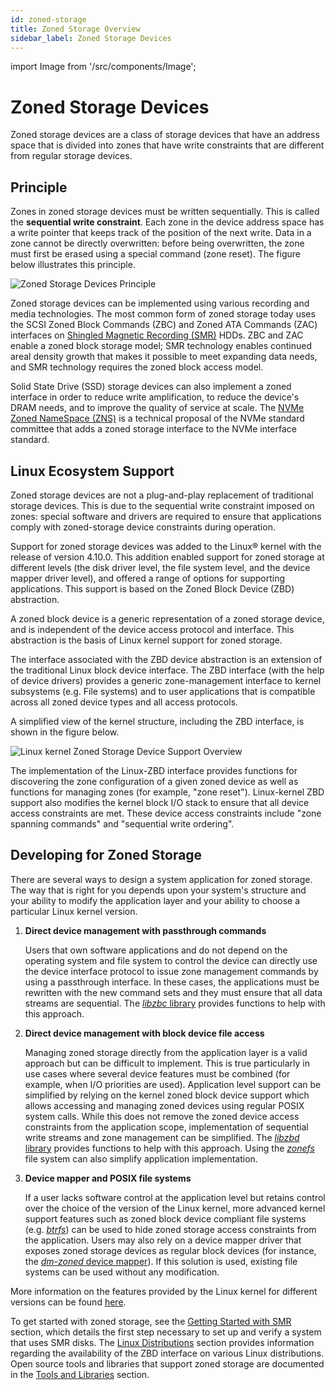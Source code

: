 ```yaml
---
id: zoned-storage
title: Zoned Storage Overview
sidebar_label: Zoned Storage Devices
---
```


import Image from '/src/components/Image';

# Zoned Storage Devices

Zoned storage devices are a class of storage devices that have an address space
that is divided into zones that have write constraints that are different from
regular storage devices.

## Principle

Zones in zoned storage devices must be written sequentially. This is called the
**sequential write constraint**. Each zone in the device address space has a
write pointer that keeps track of the position of the next write. Data in a
zone cannot be directly overwritten: before being overwritten, the zone must
first be erased using a special command (zone reset). The figure below
illustrates this principle.

<Image src="intro-zoned-storage.png"
title="Zoned Storage Devices Principle"/>

Zoned storage devices can be implemented using various recording and media
technologies. The most common form of zoned storage today uses the SCSI Zoned
Block Commands (ZBC) and Zoned ATA Commands (ZAC) interfaces on [Shingled
Magnetic Recording (SMR)](./smr) HDDs. ZBC and ZAC enable a zoned block storage
model; SMR technology enables continued areal density growth that makes it
possible to meet expanding data needs, and SMR technology requires the zoned
block access model.

Solid State Drive (SSD) storage devices can also implement a zoned interface in
order to reduce write amplification, to reduce the device's DRAM needs, and to
improve the quality of service at scale. The [NVMe Zoned NameSpace
(ZNS)](./zns) is a technical proposal of the NVMe standard committee that adds
a zoned storage interface to the NVMe interface standard.

## Linux Ecosystem Support

Zoned storage devices are not a plug-and-play replacement of traditional
storage devices.  This is due to the sequential write constraint imposed on
zones: special software and drivers are required to ensure that applications
comply with zoned-storage device constraints during operation.

Support for zoned storage devices was added to the Linux&reg; kernel with the
release of version 4.10.0. This addition enabled support for zoned storage at
different levels (the disk driver level, the file system level, and the device
mapper driver level), and offered a range of options for supporting
applications. This support is based on the Zoned Block Device (ZBD)
abstraction.

A zoned block device is a generic representation of a zoned storage device, and
is independent of the device access protocol and interface. This abstraction is
the basis of Linux kernel support for zoned storage.

The interface associated with the ZBD device abstraction is an extension of the
traditional Linux block device interface. The ZBD interface (with the help of
device drivers) provides a generic zone-management interface to kernel
subsystems (e.g. File systems) and to user applications that is compatible
across all zoned device types and all access protocols.

A simplified view of the kernel structure, including the ZBD interface, is
shown in the figure below.

<Image src="intro-linux-zbd.png"
title="Linux kernel Zoned Storage Device Support Overview"/>

The implementation of the Linux-ZBD interface provides functions for
discovering the zone configuration of a given zoned device as well as functions
for managing zones (for example, "zone reset"). Linux-kernel ZBD support also
modifies the kernel block I/O stack to ensure that all device access
constraints are met. These device access constraints include "zone spanning
commands" and "sequential write ordering". 

## Developing for Zoned Storage

There are several ways to design a system application for zoned storage.  The
way that is right for you depends upon your system's structure and your ability
to modify the application layer and your ability to choose a particular Linux
kernel version.

1. **Direct device management with passthrough commands**

   Users that own software applications and do not depend on the operating
   system and file system to control the device can directly use the device
   interface protocol to issue zone management commands by using a
   passthrough interface. In these cases, the applications must be
   rewritten with the new command sets and they must ensure that all data
   streams are sequential. The [*libzbc* library](../tools/libzbc) provides
   functions to help with this approach.

2. **Direct device management with block device file access**

   Managing zoned storage directly from the application layer is a valid
   approach but can be difficult to implement. This is true particularly in
   use cases where several device features must be combined (for example, when
   I/O priorities are used). Application level support can be simplified by
   relying on the kernel zoned block device support which allows accessing and
   managing zoned devices using regular POSIX system calls. While this does not
   remove the zoned device access constraints from the application scope,
   implementation of sequential write streams and zone management can be
   simplified. The [*libzbd* library](../tools/libzbd) provides functions to
   help with this approach. Using the [*zonefs*](../linux/fs#zonefs) file system
   can also simplify application implementation.

3. **Device mapper and POSIX file systems**

   If a user lacks software control at the application level but retains
   control over the choice of the version of the Linux kernel, more advanced
   kernel support features such as zoned block device compliant file systems
   (e.g. [*btrfs*](../linux/fs#btrfs)) can be used to hide zoned storage access
   constraints from the application. Users may also rely on a device mapper
   driver that exposes zoned storage devices as regular block devices (for
   instance, the [*dm-zoned* device mapper](../linux/dm#dm-zoned)). If this
   solution is used, existing file systems can be used without any modification.

More information on the features provided by the Linux kernel for different
versions can be found [here](../linux/overview).

To get started with zoned storage, see the [Getting Started with
SMR](../getting-started/prerequisites) section, which details the first step
necessary to set up and verify a system that uses SMR disks. The [Linux
Distributions](../distributions/linux) section provides information regarding
the availability of the ZBD interface on various Linux distributions. Open
source tools and libraries that support zoned storage are documented in the
[Tools and Libraries](../tools) section.


